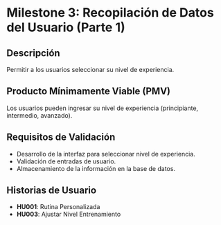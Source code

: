 # Milestone 3: Recopilación de Datos del Usuario (Parte 1)

## Descripción
Permitir a los usuarios seleccionar su nivel de experiencia.

## Producto Mínimamente Viable (PMV)
Los usuarios pueden ingresar su nivel de experiencia (principiante, intermedio, avanzado).

## Requisitos de Validación
- Desarrollo de la interfaz para seleccionar nivel de experiencia.
- Validación de entradas de usuario.
- Almacenamiento de la información en la base de datos.

## Historias de Usuario
- **HU001**:  Rutina Personalizada
- **HU003**:  Ajustar Nivel Entrenamiento
